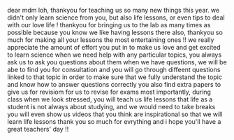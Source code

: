 dear mdm loh,
thankyou for teaching us so many new things this year. we didn't only learn science from you, but also life lessons, or even tips to deal with our love life !
thankyou for bringing us to the lab as many times as possible because you know we like having lessons there
also, thankyou so much for making all your lessons the most entertaining ones !!
we really appreciate the amount of effort you put in to make us love and get excited to learn science
when we need help with any particular topics, you always ask us to ask you questions about them
when we have questions, we will be abe to find you for consultation and you will go through diffeent questions linked to that topic in order to make sure that we fully understand the topic and know how to answer questions correctly
you also find extra papers to give us for revisiom for us to revise for exams
most importantly, during class when we look stressed, you will teach us life lessons that life as a student is not always about studying, and we would need to take breaks
you will even show us videos that you think are inspirational so that we will learn life lessons
thank you so much for evrything and i hope you'll have a great teachers' day !!
